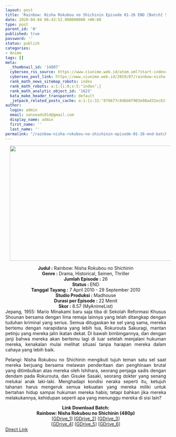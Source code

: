 ```yaml
---
layout: post
title: 'Rainbow: Nisha Rokubou no Shichinin Episode 01-26 END [Batch] Subtitle Indonesia'
date: 2020-04-04 06:43:52.000000000 +00:00
type: post
parent_id: '0'
published: true
password: ''
status: publish
categories:
- Anime
tags: []
meta:
  _thumbnail_id: '14807'
  cyberseo_rss_source: https://www.ciunime.web.id/atom.xml?start-index=751&max-results=150
  cyberseo_post_link: https://www.ciunime.web.id/2019/07/rainbow-nisha-rokubou-no-shichinin.html
  rank_math_news_sitemap_robots: index
  rank_math_robots: a:1:{i:0;s:5:"index";}
  rank_math_analytic_object_id: '1623'
  kata_make_header_transparent: default
  _jetpack_related_posts_cache: a:1:{s:32:"8f6677c9d6b0f903e98ad32ec61f8deb";a:2:{s:7:"expires";i:1644813843;s:7:"payload";a:0:{}}}
author:
  login: admin
  email: senseads014@gmail.com
  display_name: admin
  first_name: ''
  last_name: ''
permalink: "/rainbow-nisha-rokubou-no-shichinin-episode-01-26-end-batch-subtitle-indonesia/"
---
```

<div class="separator" style="clear: both; text-align: center;"><a href="https://1.bp.blogspot.com/-Ifh8dkZ5j1k/XS4y76BeOGI/AAAAAAAAb3g/2hQhqWEQeIc6T_d4DAyltY5g-g2s5NeagCLcBGAs/s1600/Rainbow%2B-%2BNisha%2BRokubou%2Bno%2BShichinin.jpg" imageanchor="1" style="margin-left: 1em; margin-right: 1em;"><img border="0" data-original-height="720" data-original-width="1280" height="360" src="{{ site.baseurl }}/assets/2020/04/Rainbow%2B-%2BNisha%2BRokubou%2Bno%2BShichinin.jpg" width="640" /></a></div>
<p>
<div style="text-align: center;"><b>Judul</b><b><b> </b>:</b> Rainbow: Nisha Rokubou no Shichinin</div>
<div style="text-align: center;"><b><b>Genre :</b></b> Drama, Historical, Seinen, Thriller</div>
<div style="text-align: center;"><b>Jumlah Episode :</b> 26<br /><b>Status :&nbsp;</b>END<br /><b>Tanggal Tayang :</b> 7 April 2010 - 29 September 2010<br /><b>Studio Produksi :</b> Madhouse<br /><b>Durasi per Episode :</b> 22 Menit</div>
<div style="text-align: center;"><b>Skor :</b> 8.57 (MyAnimeList)</div>
<div style="text-align: center;"></div>
<div style="text-align: justify;">Jepang, 1955: Mario Minakami baru saja tiba di Sekolah Reformasi Khusus Shounan bersama dengan lima remaja lainnya yang telah ditangkap dengan tuduhan kriminal yang serius. Semua ditugaskan ke sel yang sama, mereka bertemu dengan narapidana yang lebih tua, Rokurouta Sakuragi, mantan petinju yang mereka jalin ikatan dekat. Di bawah bimbingannya, dan dengan janji bahwa mereka akan bertemu lagi di luar setelah menjalani hukuman mereka, kenakalan mulai melihat situasi tanpa harapan mereka dalam cahaya yang lebih baik.</p>
<p>Pelangi: Nisha Rokubou no Shichinin mengikuti tujuh teman satu sel saat mereka berjuang bersama melawan penderitaan dan penghinaan brutal yang ditimbulkan atas mereka oleh Ishihara, seorang penjaga sadis dengan dendam pada Rokurouta, dan Gisuke Sasaki, seorang dokter yang senang melukai anak laki-laki. Menghadapi kondisi neraka seperti itu, ketujuh tahanan harus mengeruk semua kekuatan yang mereka miliki untuk bertahan hidup sampai hukuman mereka habis; tetapi bahkan jika mereka melakukannya, kehidupan seperti apa yang menunggu mereka di sisi lain?</p></div>
<div style="text-align: justify;"></div>
<div style="text-align: justify;"></div>
<div style="text-align: center;"><b>Link Download Batch:</b></div>
<div style="text-align: center;"><b>Rainbow: Nisha Rokubou no Shichinin (480p)</b></div>
<div style="text-align: center;">[<a href="https://drive.google.com/uc?id=1OsKS4G1rs48arfIqN_LuR3_r9J-R6WKV" target="_blank" rel="noopener">GDrive_1</a>] [<a href="https://drive.google.com/uc?id=125yi2gvxO3HlS9StXkIhYf_tRjMjKJ2z" target="_blank" rel="noopener">GDrive_2</a>] [<a href="https://drive.google.com/uc?id=1uIm6-0PLBy3YPYdJ3fD1T_WRp4hkvtAo" target="_blank" rel="noopener">GDrive_3</a>]<br />[<a href="https://drive.google.com/uc?id=1tpJtcvtMWGwAhgkxhQSTRJTqWy1-S705" target="_blank" rel="noopener">GDrive_4</a>] [<a href="https://drive.google.com/uc?id=1Vezll5Ijn0GpwOEI2n390TSH7jKCDUMN" target="_blank" rel="noopener">GDrive_5</a>] [<a href="https://drive.google.com/uc?id=15K9OvjV5GYLa-Qku_ZMSuu33OISMZkrs" target="_blank" rel="noopener">GDrive_6</a>]</div>
<link rel="stylesheet" href="https://cdnjs.cloudflare.com/ajax/libs/font-awesome/4.7.0/css/font-awesome.min.css" />
<div class="divbtn"> <a href="https://handymansurrender.com/fihup8buzv?key=94550f7ce39444073321dde3b8782f97" class="btn"><i class="fa fa-download"></i> Direct Link</a> </div>
